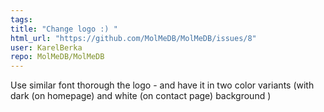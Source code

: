 ```yaml
---
tags: 
title: "Change logo :) "
html_url: "https://github.com/MolMeDB/MolMeDB/issues/8"
user: KarelBerka
repo: MolMeDB/MolMeDB
---
```


Use similar font thorough the logo - and have it in two color variants (with dark (on homepage) and white (on contact page) background ) 